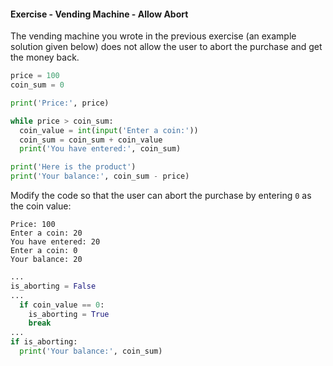#### Exercise - Vending Machine - Allow Abort

The vending machine you wrote in the previous exercise (an example solution given below) does not allow the user to abort the purchase and get the money back.
```python
price = 100
coin_sum = 0

print('Price:', price)

while price > coin_sum:
  coin_value = int(input('Enter a coin:'))
  coin_sum = coin_sum + coin_value
  print('You have entered:', coin_sum)

print('Here is the product')
print('Your balance:', coin_sum - price)
```

Modify the code so that the user can abort the purchase by entering `0` as the coin value:

```
Price: 100
Enter a coin: 20
You have entered: 20
Enter a coin: 0
Your balance: 20
```

<include src="seeHint.md" boilerplate >
<span id="hint_body">

```python
...
is_aborting = False
...
  if coin_value == 0:
    is_aborting = True
    break
... 
if is_aborting:
  print('Your balance:', coin_sum)
```
</span>
</include>